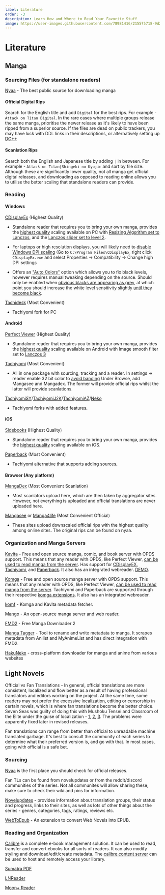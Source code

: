 ```yaml
---
label: Literature
order: -3
description: Learn How and Where to Read Your Favorite Stuff
image: https://user-images.githubusercontent.com/78981416/215575718-9d206b3c-4377-4bb4-baea-72516953c85f.gif
---
```


# Literature

## Manga

### Sourcing Files (for standalone readers)

[Nyaa](https://nyaa.si) - The best public source for downloading manga

#### Official Digital Rips

Search for the English title and add `Digital` for the best rips. For example - `Attack on Titan Digital`.
In the rare cases where multiple groups release the same manga, prioritise the newer release as it's likely to have been ripped from a superior source.
If the files are dead on public trackers, you may have luck with DDL links in their descriptions, or alternatively setting up [DC++](https://www.reddit.com/r/trackers/comments/p1z313/comic_trackers_other_than_32pages/h8iu5uh/)

#### Scanlation Rips

Search both the English and Japanese title by adding `|` in between. For example - `Attack on Titan|Shingeki no Kyojin` and sort by file size.
Although these are significantly lower quality, not all manga get official digital releases, and downloading as opposed to reading online allows you to utilise the better scaling that standalone readers can provide.

### Reading

#### Windows

[CDisplayEx](https://www.cdisplayex.com/) (Highest Quality)

- Standalone reader that requires you to bring your own manga, provides the [highest quality](https://slow.pics/c/y737QBlP) scaling available on PC with [Resizing Algorithm set to Lanczos](https://i.imgur.com/BiNvbSq.png), and the [Lanczos slider set to level 2](https://i.imgur.com/qkSifGM.png).

- For laptops or high resolution displays, you will likely need to [disable Windows DPI scaling](https://i.imgur.com/PkjLdAA.png) (Go to `C:\Program Files\CDisplayEx`, right click `CDisplayEx.exe` and select Properties -> Compatibility -> Change high DPI settings

- Offers an ["Auto Colors"](https://i.imgur.com/qCEc9MB.png) option which allows you to fix black levels, however requires manual tweaking depending on the source. Should only be enabled when [obvious blacks are appearing as grey](https://i.imgur.com/AA85Knn.png), at which point you should increase the white level sensitivity slightly [until they become black](https://i.imgur.com/sDmx0b7.png).

[Tachidesk](https://github.com/Suwayomi/Tachidesk-Server) (Most Convenient)

- Tachiyomi fork for PC

#### Android

[Perfect Viewer](https://play.google.com/store/apps/details?id=com.rookiestudio.perfectviewer) (Highest Quality)

- Standalone reader that requires you to bring your own manga, provides the [highest quality](https://slow.pics/c/y737QBlP) scaling available on Android with Image smooth filter set to [Lanczos 3](https://i.imgur.com/M2fkp9p.jpeg)

[Tachiyomi](https://tachiyomi.org/) (Most Convenient)

- All in one package with sourcing, tracking and a reader.
  In settings -> reader enable 32 bit color to [avoid banding](https://slow.pics/c/eOC7j5nI)
  Under Browse, add Mangasee and Mangadex. The former will provide official rips whilst the latter will provide scanlations.

[TachiyomiSY](https://tachiyomi.org/forks/TachiyomiSY/)/[TachiyomiJ2K](https://tachiyomi.org/forks/TachiyomiJ2K/)/[TachiyomiAZ](https://tachiyomi.org/forks/TachiyomiAZ/)/[Neko](https://tachiyomi.org/forks/Neko/)

- Tachiyomi forks with added features.

#### iOS

[Sidebooks](https://apps.apple.com/us/app/sidebooks/id409777225) (Highest Quality)

- Standalone reader that requires you to bring your own manga, provides the [highest quality](https://slow.pics/c/gUsyOomL) scaling available on iOS.

[Paperback](https://paperback.moe/) (Most Convenient)

- Tachiyomi alternative that supports adding sources.

#### Browser (Any platform)

[MangaDex](https://mangadex.org/) (Most Convenient Scanlation)

- Most scanlators upload here, which are then taken by aggregator sites. However, not everything is uploaded and official translations are never uploaded here.

[Mangasee](https://mangasee123.com/) or [Manga4life](https://manga4life.com/) (Most Convenient Official)

- These sites upload downscaled official rips with the highest quality among online sites. The original rips can be found on nyaa.

### Organization and Manga Servers

[Kavita](https://www.kavitareader.com/) - Free and open source manga, comic, and book server with OPDS support. This means that any reader with OPDS, like Perfect Viewer, [can be used to read manga from the server](https://wiki.kavitareader.com/en/guides/settings/opds). Has support for [CDisplayEX](https://wiki.kavitareader.com/en/guides/misc/cdisplayex), [Tachiyomi](https://wiki.kavitareader.com/en/guides/misc/tachiyomi), and [Paperback](https://wiki.kavitareader.com/en/guides/misc/paperback). It also has an integrated webreader. [DEMO](https://wiki.kavitareader.com/en/kavita-demo).

[Komga](https://komga.org/) - Free and open source manga server with OPDS support. This means that any reader with OPDS, like Perfect Viewer, [can be used to read manga from the server](https://komga.org/guides/opds.html). Tachiyomi and Paperback are supported through their respective [komga extensions](https://komga.org/guides/tachiyomi.html). It also has an integrated webreader.

[komf](https://github.com/Snd-R/komf) - Komga and Kavita metadata fetcher.

[Mango](https://getmango.app/) - An open-source manga server and web reader.

[FMD2](https://github.com/FreeMangaDownloader/FMD2) - Free Manga Downloader 2

[Manga Tagger](https://github.com/Inpacchi/Manga-Tagger) - Tool to rename and write metadata to manga. It scrapes metadata from Anilist and MyAnimeList and has direct integration with FMD2.

[HakuNeko](https://hakuneko.download/) - cross-platform downloader for manga and anime from various websites

## Light Novels

Official vs Fan Translations - In general, official translations are more consistent, localized and flow better as a result of having professional translators and editors working on the project. At the same time, some readers may not prefer the excessive localization, editing or censorship in certain novels, which is where fan translations become the better choice. Seven Seas was guilty of doing this with Mushoku Tensei and Classroom of the Elite under the guise of localization - [1](https://www.animenewsnetwork.com/news/2021-02-17/seven-seas-addresses-mushoku-tensei-classroom-of-the-elite-light-novel-localization-changes/.169582), [2](https://www.animenewsnetwork.com/feature/2021-04-26/why-seven-seas-altered-its-light-novels/.171956), [3](https://boundingintocomics.com/2021/02/21/seven-seas-admits-to-heavy-handed-censorship-of-classroom-of-the-elite-and-mushoku-tensei-jobless-reincarnation/). The problems were apparently fixed later in revised releases.

Fan translations can range from better than official to unreadable machine translated garbage. It's best to consult the community of each series to determine what their preferred version is, and go with that. In most cases, going with official is a safe bet.

### Sourcing

[Nyaa](https://nyaa.si/) is the first place you should check for official releases.

Fan TLs can be found from novelupdates or from the reddit/discord communities of the series. Not all communites will allow sharing these, make sure to check their wiki and pins for information.

[Novelupdates](https://www.novelupdates.com/) - provides information about translation groups, their status and progress, links to their sites, as well as lots of other things about the series - genres, categories, tags, ratings, reviews etc.

[WebToEpub](https://github.com/dteviot/WebToEpub) - An extension to convert Web Novels into EPUB.

### Reading and Organization

[Calibre](https://calibre-ebook.com/) is a complete e-book management solution. It can be used to read, transfer and convert ebooks for all sorts of readers. It can also modify styling and download/edit/create metadata. The [calibre content server](https://manual.calibre-ebook.com/server.html) can be used to host and remotely access your library.

[Sumatra PDF](https://www.sumatrapdfreader.org/free-pdf-reader)

[LNReader](https://github.com/LNReader/lnreader)

[Moon+ Reader](https://play.google.com/store/apps/details?id=com.flyersoft.moonreader)
